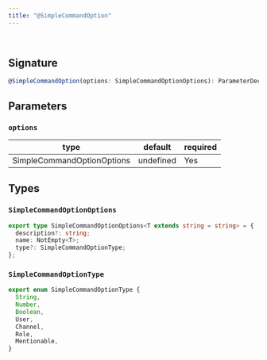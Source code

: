 ```yaml
---
title: "@SimpleCommandOption"
---
```


<br/>

## Signature

```ts
@SimpleCommandOption(options: SimpleCommandOptionOptions): ParameterDecoratorEx  
```

## Parameters

### `options`
| type      | default | required |
| --------- | ------- | -------- |
| SimpleCommandOptionOptions | undefined    | Yes      |

## Types

### `SimpleCommandOptionOptions`

```ts
export type SimpleCommandOptionOptions<T extends string = string> = {
  description?: string;
  name: NotEmpty<T>;
  type?: SimpleCommandOptionType;
};
```

### `SimpleCommandOptionType`

```ts
export enum SimpleCommandOptionType {
  String,
  Number,
  Boolean,
  User,
  Channel,
  Role,
  Mentionable,
}
```
